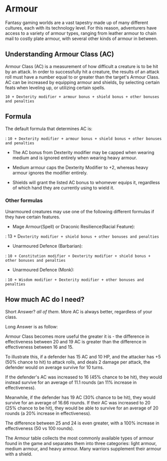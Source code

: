 # Armour

Fantasy gaming worlds are a vast tapestry made up of many different cultures, each with its technology level. For this reason, adventurers have access to a variety of armour types, ranging from leather armour to chain mail to costly plate armour, with several other kinds of armour in between.

## Understanding Armour Class (AC)

Armour Class (AC) is a measurement of how difficult a creature is to be hit by an attack. In order to successfully hit a creature, the results of an attack roll must have a number equal to or greater than the target's Armour Class. AC can be increased by equipping armour and shields, by selecting certain feats when leveling up, or utilizing certain spells.

``` title="Default Armour Class Formula"
10 + Dexterity modifier + armour bonus + shield bonus + other bonuses and penalties
```

## Formula

The default formula that determines AC is:

:   `10 + Dexterity modifier + armour bonus + shield bonus + other bonuses and penalties`

- The AC bonus from Dexterity modifier may be capped when wearing medium and is ignored entirely when wearing heavy armour.

- Medium armour caps the Dexterity Modifier to +2, whereas heavy armour ignores the modifier entirely.

- Shields will grant the listed AC bonus to whomever equips it, regardless of which hand they are currently using to wield it.

### Other formulas
Unarmoured creatures may use one of the following different formulas if they have certain features.

- Mage Armour(Spell) or Draconic Resilience(Racial Feature):

:   13 + D`exterity modifier + shield bonus + other bonuses and penalties`

- Unarmoured Defence (Barbarian):

:   `10 + Constitution modifier + Dexterity modifier + shield bonus + other bonuses and penalties`

- Unarmoured Defence (Monk):

:   `10 + Wisdom modifier + Dexterity modifier + other bonuses and penalties`

## How much AC do I need?

Short Answer? *all of them*. More AC is always better, regardless of your class. 

Long Answer is as follow:  

Armour Class becomes more useful the greater it is - the difference in effectiveness between 20 and 19 AC is greater than the difference in effectiveness between 16 and 15.

To illustrate this, if a defender has 15 AC and 10 HP, and the attacker has +5 (50% chance to hit) to attack rolls, and deals 2 damage per attack, the defender would on average survive for 10 turns.

If the defender's AC was increased to 16 (45% chance to be hit), they would instead survive for an average of 11.1 rounds (an 11% increase in effectiveness).

Meanwhile, if the defender has 19 AC (30% chance to be hit), they would survive for an average of 16.66 rounds. If their AC was increased to 20 (25% chance to be hit), they would be able to survive for an average of 20 rounds (a 20% increase in effectiveness).

The difference between 25 and 24 is even greater, with a 100% increase in effectiveness (50 vs 100 rounds).

The Armour table collects the most commonly available types of armour found in the game and separates them into three categories: light armour, medium armour, and heavy armour. Many warriors supplement their armour with a shield.